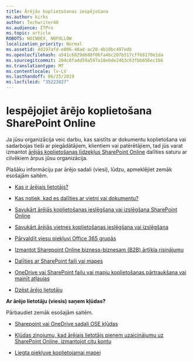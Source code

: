 ```yaml
---
title: Ārējās koplietošanas iespējošana
ms.author: kirks
author: Techwriter40
ms.audience: ITPro
ms.topic: article
ROBOTS: NOINDEX, NOFOLLOW
localization_priority: Normal
ms.assetid: 4d197afd-e806-40ad-ac20-4b10bc497edb
ms.openlocfilehash: a541c6829d688f06fa4bc207b517cff68170e1da
ms.sourcegitcommit: 204c8fadd59a597a18ebde24b3c63fbb656ec1b6
ms.translationtype: MT
ms.contentlocale: lv-LV
ms.lasthandoff: 06/25/2019
ms.locfileid: "35223827"
---
```

# <a name="enable-external-sharing-in-sharepoint-online"></a>Iespējojiet ārējo koplietošana SharePoint Online

Ja jūsu organizācija veic darbu, kas saistīts ar dokumentu koplietošana vai sadarbojas tieši ar piegādātājiem, klientiem vai patērētājiem, tad jūs varat izmantot [ārējās koplietošanas līdzekļus SharePoint Online](https://docs.microsoft.com/sharepoint/external-sharing-overview) dalīties saturu ar cilvēkiem ārpus jūsu organizācija.

Plašāku informāciju par ārējo sadali (viesi), lūdzu, apmeklējiet zemāk esošajām saitēm.

- [Kas ir ārējais lietotājs?](https://docs.microsoft.com/sharepoint/external-sharing-overview#what-is-an-external-user)

- [Kas notiek, kad es dalīties ar vietni vai dokumentu?](https://docs.microsoft.com/sharepoint/external-sharing-overview#what-happens-when-i-share-a-site-or-document)

- [Savukārt ārējās koplietošanas ieslēgšana vai izslēgšana SharePoint Online](https://docs.microsoft.com/sharepoint/turn-external-sharing-on-or-off)

- [Savukārt ārējās vietnes koplietošanas ieslēgšana vai izslēgšana](https://docs.microsoft.com/sharepoint/change-external-sharing-site)

- [Pārvaldīt viesu piekļuvi Office 365 grupās](https://docs.microsoft.com/office365/admin/create-groups/manage-guest-access-in-groups?view=o365-worldwide)

- [Izmantot Sharepoint Online bizness-biznesam (B2B) ārtīkla risinājumu](https://docs.microsoft.com/sharepoint/create-b2b-extranet)

- [Dalīties ar SharePoint faili vai mapes](https://support.office.com/article/share-sharepoint-files-or-folders-1fe37332-0f9a-4719-970e-d2578da4941c)

- [OneDrive vai SharePoint failu vai mapju koplietošanas pārtraukšana vai mainīt atļaujas](https://support.office.com/article/stop-sharing-onedrive-or-sharepoint-files-or-folders-or-change-permissions-0a36470f-d7fe-40a0-bd74-0ac6c1e13323?ui=en-US&amp;rs=en-US&amp;ad=US)

- [Dzēst ārējo lietotāju](https://docs.microsoft.com/sharepoint/remove-users#delete-a-guest-from-the-microsoft-365-admin-center)

**Ar ārējo lietotāju (viesis) saņem kļūdas?**

Pārbaudiet zemāk esošajām saitēm. 

- [Sharepoint vai OneDrive sadali OSE kļūdas](https://docs.microsoft.com/sharepoint/sharepoint-onedrive-error-message)

- [Kļūdas ziņojumu, kad ārējais lietotājs pieņem uzaicinājumu uz SharePoint Online, izmantojot citu kontu](https://support.office.com/article/Error-message-when-an-external-user-accepts-a-SharePoint-Online-invitation-by-using-another-account-f0d34413-ea7c-42c7-a485-c4e5d421e5f0)

- [Liegta piekļuve koplietojamai mapei](https://support.office.com/client/d678b57a-53ad-4414-9423-d8726a0c532f)
